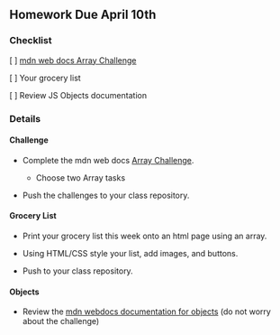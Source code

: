 ## Homework Due April 10th

### Checklist

[ ] [mdn web docs Array Challenge](https://developer.mozilla.org/en-US/docs/Learn_web_development/Core/Scripting/Test_your_skills:_Arrays#arrays_1)

[ ] Your grocery list

[ ] Review JS Objects documentation

### Details

#### Challenge

- Complete the mdn web docs [Array Challenge](https://developer.mozilla.org/en-US/docs/Learn_web_development/Core/Scripting/Test_your_skills:_Arrays#arrays_1).

  - Choose two Array tasks

- Push the challenges to your class repository.

#### Grocery List

- Print your grocery list this week onto an html page using an array.

- Using HTML/CSS style your list, add images, and buttons.

- Push to your class repository.

#### Objects

- Review the [mdn webdocs documentation for objects](https://developer.mozilla.org/en-US/docs/Learn_web_development/Core/Scripting/Object_basics) (do not worry about the challenge)
